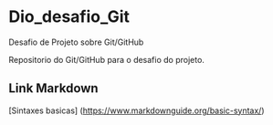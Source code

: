 # Dio_desafio_Git
Desafio de Projeto sobre Git/GitHub

Repositorio do Git/GitHub para o desafio do projeto.

## Link Markdown
[Sintaxes basicas] (https://www.markdownguide.org/basic-syntax/)
